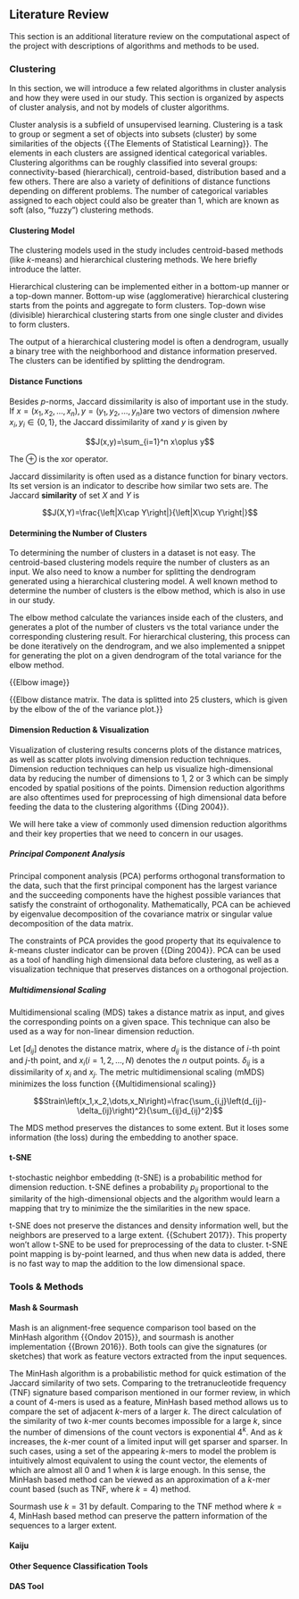 ## Literature Review

This section is an additional literature review on the computational aspect of the project with descriptions of algorithms and methods to be used. 

### Clustering

In this section, we will introduce a few related algorithms in cluster analysis and how they were used in our study. This section is organized by aspects of cluster analysis, and not by models of cluster algorithms.

Cluster analysis is a subfield of unsupervised learning. Clustering is a task to group or segment a set of objects into subsets (cluster) by some similarities of the objects {{The Elements of Statistical Learning}}. The elements in each clusters are assigned identical categorical variables. Clustering algorithms can be roughly classified into several groups: connectivity-based (hierarchical), centroid-based, distribution based and a few others. There are also a variety of definitions of distance functions depending on different problems. The number of categorical variables assigned to each object could also be greater than 1, which are known as soft (also, “fuzzy”) clustering methods.

#### Clustering Model

The clustering models used in the study includes centroid-based methods (like *k*-means) and hierarchical clustering methods. We here briefly introduce the latter.

Hierarchical clustering can be implemented either in a bottom-up manner or a top-down manner. Bottom-up wise (agglomerative) hierarchical clustering starts from the points and aggregate to form clusters. Top-down wise (divisible) hierarchical clustering starts from one single cluster and divides to form clusters.

The output of a hierarchical clustering model is often a dendrogram, usually a binary tree with the neighborhood and distance information preserved. The clusters can be identified by splitting the dendrogram.

#### Distance Functions

Besides *p*-norms, Jaccard dissimilarity is also of important use in the study. If $x=\left(x_1,x_2,\dots,x_n\right),y=\left(y_1,y_2,\dots,y_n\right)​$ are two vectors of dimension $n​$ where $x_i,y_i\in\left\{0,1\right\}​$, the Jaccard dissimilarity of $x​$ and $y​$ is given by

$$J(x,y)=\sum_{i=1}^n x\oplus y​$$

The $\oplus​$ is the xor operator.

Jaccard dissimilarity is often used as a distance function for binary vectors. Its set version is an indicator to describe how similar two sets are. The Jaccard **similarity** of set $X$ and $Y$ is

$$J(X,Y)=\frac{\left|X\cap Y\right|}{\left|X\cup Y\right|}$$

#### Determining the Number of Clusters

To determining the number of clusters in a dataset is not easy. The centroid-based clustering models require the number of clusters as an input. We also need to know a number for splitting the dendrogram generated using a hierarchical clustering model. A well known method to determine the number of clusters is the elbow method, which is also in use in our study.

The elbow method calculate the variances inside each of the clusters, and generates a plot of the number of clusters vs the total variance under the corresponding clustering result. For hierarchical clustering, this process can be done iteratively on the dendrogram, and we also implemented a snippet for generating the plot on a given dendrogram of the total variance for the elbow method.

{{Elbow image}}

{{Elbow distance matrix. The data is splitted into 25 clusters, which is given by the elbow of the of the variance plot.}}


#### Dimension Reduction & Visualization

Visualization of clustering results concerns plots of the distance matrices, as well as scatter plots involving dimension reduction techniques. Dimension reduction techniques can help us visualize high-dimensional data by reducing the number of dimensions to 1, 2 or 3 which can be simply encoded by spatial positions of the points. Dimension reduction algorithms are also oftentimes used for preprocessing of high dimensional data before feeding the data to the clustering algorithms {{Ding 2004}}. 

We will here take a view of commonly used dimension reduction algorithms and their key properties that we need to concern in our usages.

##### Principal Component Analysis

Principal component analysis (PCA) performs orthogonal transformation to the data, such that the first principal component has the largest variance and the succeeding components have the highest possible variances that satisfy the constraint of orthogonality. Mathematically, PCA can be achieved by eigenvalue decomposition of the covariance matrix or singular value decomposition of the data matrix.

The constraints of PCA provides the good property that its equivalence to *k*-means cluster indicator can be proven {{Ding 2004}}. PCA can be used as a tool of handling high dimensional data before clustering, as well as a  visualization technique that preserves distances on a orthogonal projection.

##### Multidimensional Scaling

Multidimensional scaling (MDS) takes a distance matrix as input, and gives the corresponding points on a given space. This technique can also be used as a way for non-linear dimension reduction.

Let $\left[d_{ij}\right]$ denotes the distance matrix, where $d_{ij}$ is the distance of $i$-th point and $j$-th point, and $x_i (i=1,2,\dots,N)$ denotes the $n$ output points. $\delta_{ij}$ is a dissimilarity of $x_i$ and $x_j$.  The metric multidimensional scaling (mMDS) minimizes the loss function {{Multidimensional scaling}}

$$Strain\left(x_1,x_2,\dots,x_N\right)=\frac{\sum_{i,j}\left(d_{ij}-\delta_{ij}\right)^2}{\sum_{ij}d_{ij}^2}$$

The MDS method preserves the distances to some extent. But it loses some information (the loss) during the embedding to another space.

#### t-SNE

t-stochastic neighbor embedding (t-SNE) is a probabilitic method for dimension reduction. t-SNE defines a probability $p_{ij}$ proportional to the similarity of the high-dimensional objects and the algorithm would learn a mapping that try to minimize the the similarities in the new space.

t-SNE does not preserve the distances and density information well, but the neighbors are preserved to a large extent. {{Schubert 2017}}. This property won’t allow t-SNE to be used for preprocessing of the data to cluster. t-SNE point mapping is by-point learned, and thus when new data is added, there is no fast way to map the addition to the low dimensional space.


### Tools & Methods

#### Mash & Sourmash

Mash is an alignment-free sequence comparison tool based on the MinHash algorithm {{Ondov 2015}}, and sourmash is another implementation {{Brown 2016}}. Both tools can give the signatures (or sketches) that work as feature vectors extracted from the input sequences.

The MinHash algorithm is a probabilistic method for quick estimation of the Jaccard similarity of two sets. Comparing to the tretranucleotide frequency (TNF) signature based comparison mentioned in our former review, in which a count of 4-mers is used as a feature, MinHash based method allows us to compare the set of adjacent $k$-mers of a larger $k$. The direct calculation of the similarity of two $k$-mer counts becomes impossible for a large $k$, since the number of dimensions of the count vectors is exponential $4^k$. And as $k$ increases, the $k$-mer count of a limited input will get sparser and sparser. In such cases, using a set of the appearing $k$-mers to model the problem is intuitively almost equivalent to using the count vector, the elements of which are almost all 0 and 1 when $k$ is large enough. In this sense, the MinHash based method can be viewed as an approximation of a $k$-mer count based (such as TNF, where $k=4$) method.

Sourmash use $k=31$ by default. Comparing to the TNF method where $k=4$, MinHash based method can preserve the pattern information of the sequences to a larger extent.

#### Kaiju



#### Other Sequence Classification Tools



#### DAS Tool

